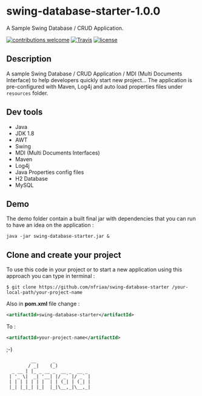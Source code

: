 # swing-database-starter-1.0.0
A Sample Swing Database / CRUD Application. 

[![contributions welcome](https://img.shields.io/badge/contributions-welcome-brightgreen.svg?style=flat)](https://github.com/nfriaa/swing-database-starter/issues) [![Travis](https://img.shields.io/travis/rust-lang/rust.svg)](https://github.com/nfriaa/swing-database-starter) [![license](https://img.shields.io/github/license/mashape/apistatus.svg)](https://github.com/nfriaa/swing-database-starter)

## Description
A sample Swing Database / CRUD Application / MDI (Multi Documents Interface) to help developers quickly start new project... 
The application is pre-configured with Maven, Log4j and auto load properties files under `resources` folder.  

## Dev tools
* Java 
* JDK 1.8
* AWT
* Swing
* MDI (Multi Documents Interfaces)
* Maven
* Log4j
* Java Properties config files
* H2 Database
* MySQL

## Demo
The demo folder contain a built final jar with dependencies that you can run to have an idea on the application : 
```
java -jar swing-database-starter.jar &
```
## Clone and create your project
To use this code in your project or to start a new application using this approach you can type in terminal : 
```
$ git clone https://github.com/nfriaa/swing-database-starter /your-local-path/your-project-name
```
Also in **pom.xml** file change : 
```xml
<artifactId>swing-database-starter</artifactId>
```
To : 
```xml
<artifactId>your-project-name</artifactId>
```


;-)
```
         __      _             
        / _|    (_)            
  _ __ | |_ _ __ _  __ _  __ _ 
 | '_ \|  _| '__| |/ _` |/ _` |
 | | | | | | |  | | (_| | (_| |
 |_| |_|_| |_|  |_|\__,_|\__,_|
```                             
